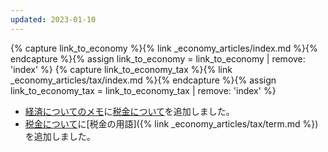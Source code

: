 ```yaml
---
updated: 2023-01-10
---
```

{% capture link_to_economy %}{% link _economy_articles/index.md %}{% endcapture %}{% assign link_to_economy = link_to_economy | remove: 'index' %}
{% capture link_to_economy_tax %}{% link _economy_articles/tax/index.md %}{% endcapture %}{% assign link_to_economy_tax = link_to_economy_tax | remove: 'index' %}

- [経済についてのメモ]({{link_to_economy}})に[税金について]({{link_to_economy_tax}})を追加しました。
- [税金について]({{link_to_economy_tax}})に[税金の用語]({% link _economy_articles/tax/term.md %})を追加しました。